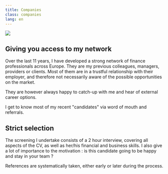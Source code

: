```yaml
---
title: Companies
class: companies
lang: en
---
```


<img src="{{ site.baseurl }}/assets/img/claire_table.jpg" class="portrait_companies" />

## Giving you access to my network

Over the last 11 years, I have developed a strong network of finance
professionals across Europe. They are my previous colleagues, managers,
providers or clients. Most of them are in a trustful relationship with their
employer, and therefore not necessarily aware of the possible opportunities
on the market.

They are however always happy to catch-up with me and hear of external
career options.

I get to know most of my recent "candidates" via word of mouth and referrals.


## Strict selection

The screening I undertake consists of a 2 hour interview, covering all aspects
of the CV, as well as her/his financial and business skills. I also give a lot of
importance to the motivation : is this candidate going to be happy and stay in
your team ?

References are systematically taken, either early or later during the process.
